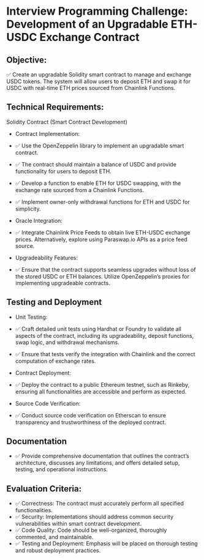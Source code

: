 # Interview Programming Challenge: Development of an Upgradable ETH-USDC Exchange Contract

## Objective:

✅ Create an upgradable Solidity smart contract to manage and exchange USDC tokens. The system
will allow users to deposit ETH and swap it for USDC with real-time ETH prices sourced from
Chainlink Functions.

## Technical Requirements:

Solidity Contract (Smart Contract Development)

- Contract Implementation:
- ✅ Use the OpenZeppelin library to implement an upgradable smart contract.
- ✅ The contract should maintain a balance of USDC and provide functionality for
  users to deposit ETH.
- ✅ Develop a function to enable ETH for USDC swapping, with the exchange rate
  sourced from a Chainlink Functions.
- ✅ Implement owner-only withdrawal functions for ETH and USDC for simplicity.

- Oracle Integration:
- ✅ Integrate Chainlink Price Feeds to obtain live ETH-USDC exchange prices.
  Alternatively, explore using Paraswap.io APIs as a price feed source.

- Upgradeability Features:
- ✅ Ensure that the contract supports seamless upgrades without loss of the stored
  USDC or ETH balances. Utilize OpenZeppelin’s proxies for implementing
  upgradeable contracts.

## Testing and Deployment

- Unit Testing:
- ✅ Craft detailed unit tests using Hardhat or Foundry to validate all aspects of the
  contract, including its upgradeability, deposit functions, swap logic, and
  withdrawal mechanisms.

- ✅ Ensure that tests verify the integration with Chainlink and the correct computation
  of exchange rates.

- Contract Deployment:
- ✅ Deploy the contract to a public Ethereum testnet, such as Rinkeby, ensuring all
  functionalities are accessible and perform as expected.

- Source Code Verification:
- ✅ Conduct source code verification on Etherscan to ensure transparency and
  trustworthiness of the deployed contract.

## Documentation

- ✅ Provide comprehensive documentation that outlines the contract’s architecture, discusses
  any limitations, and offers detailed setup, testing, and operational instructions.

## Evaluation Criteria:

- ✅ Correctness: The contract must accurately perform all specified functionalities.
- ✅ Security: Implementations should address common security vulnerabilities within smart
  contract development.
- ✅ Code Quality: Code should be well-organized, thoroughly commented, and
  maintainable.
- ✅ Testing and Deployment: Emphasis will be placed on thorough testing and robust
  deployment practices.
